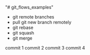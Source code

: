 "# git_flows_examples" 

- git remote branches
- pull git new branch remotely
- git rebase
- git squash
- git merge 

commit 1
commit 2
commit 3
commit 4